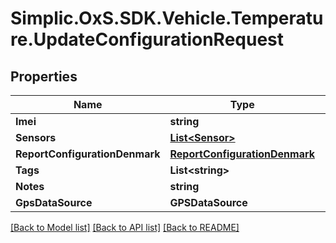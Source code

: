 # Simplic.OxS.SDK.Vehicle.Temperature.UpdateConfigurationRequest

## Properties

Name | Type | Description | Notes
------------ | ------------- | ------------- | -------------
**Imei** | **string** |  | [optional] 
**Sensors** | [**List&lt;Sensor&gt;**](Sensor.md) |  | [optional] 
**ReportConfigurationDenmark** | [**ReportConfigurationDenmark**](ReportConfigurationDenmark.md) |  | [optional] 
**Tags** | **List&lt;string&gt;** |  | [optional] 
**Notes** | **string** |  | [optional] 
**GpsDataSource** | **GPSDataSource** |  | [optional] 

[[Back to Model list]](../README.md#documentation-for-models) [[Back to API list]](../README.md#documentation-for-api-endpoints) [[Back to README]](../README.md)

